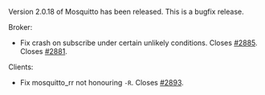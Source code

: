 <!--
.. title: Version 2.0.18 released.
.. slug: version-2-0-18-released
.. date: 2023-09-18 22:18:38 UTC+1
.. tags: Releases
.. category:
.. link:
.. description:
.. type: text
-->

Version 2.0.18 of Mosquitto has been released. This is a bugfix release.

Broker:
- Fix crash on subscribe under certain unlikely conditions. Closes [#2885].
  Closes [#2881].

Clients:
- Fix mosquitto_rr not honouring `-R`. Closes [#2893].

[#2881]: https://github.com/eclipse/mosquitto/issues/2881
[#2885]: https://github.com/eclipse/mosquitto/issues/2885
[#2893]: https://github.com/eclipse/mosquitto/issues/2893
